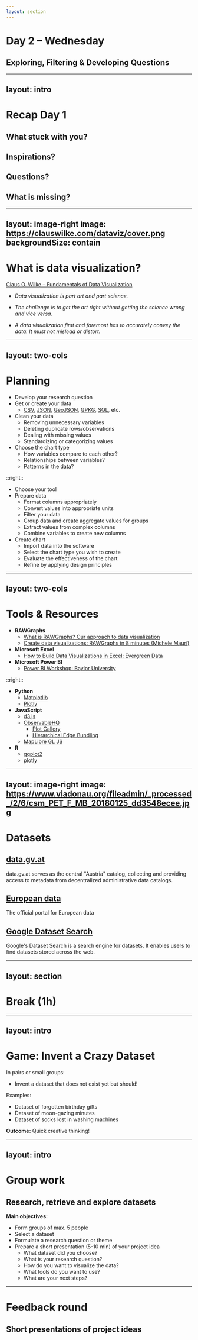 ```yaml
---
layout: section
---
```


# Day 2 – Wednesday
## Exploring, Filtering & Developing Questions

---
layout: intro
---

# Recap Day 1
## What stuck with you?
## Inspirations?
## Questions?
## What is missing?

---
layout: image-right
image: https://clauswilke.com/dataviz/cover.png
backgroundSize: contain
---

# What is data visualization?

[Claus O. Wilke – Fundamentals of Data Visualization](https://clauswilke.com/dataviz/)

* *Data visualization is part art and part science.*

* *The challenge is to get the art right without getting the science wrong and vice versa.*

* *A data visualization first and foremost has to accurately convey the data. It must not mislead or distort.*

---
layout: two-cols
---

# Planning

- Develop your research question
- Get or create your data
  - [CSV](https://en.wikipedia.org/wiki/Comma-separated_values), [JSON](https://themanoftalent.medium.com/a-step-by-step-guide-to-learning-json-27e507f7c6f), [GeoJSON](https://en.wikipedia.org/wiki/GeoJSON), [GPKG](https://www.geopackage.org), [SQL](https://en.wikipedia.org/wiki/SQL), etc.
- Clean your data
  - Removing unnecessary variables
  - Deleting duplicate rows/observations
  - Dealing with missing values
  - Standardizing or categorizing values
- Choose the chart type
  - How variables compare to each other?
  - Relationships between variables?
  - Patterns in the data?

::right::

- Choose your tool
- Prepare data
  - Format columns appropriately
  - Convert values into appropriate units
  - Filter your data
  - Group data and create aggregate values for groups
  - Extract values from complex columns
  - Combine variables to create new columns
- Create chart
  - Import data into the software
  - Select the chart type you wish to create
  - Evaluate the effectiveness of the chart
  - Refine by applying design principles

---
layout: two-cols
---

# Tools & Resources

- **RAWGraphs**
  - [What is RAWGraphs? Our approach to data visualization](https://www.rawgraphs.io/learning/what-is-rawgraphs-our-approach-to-data-visualization)
  - [Create data visualizations: RAWGraphs in 8 minutes (Michele Mauri)](https://www.youtube.com/watch?v=Yfac2CZJrP0)
- **Microsoft Excel**
  - [How to Build Data Visualizations in Excel: Evergreen Data](https://stephanieevergreen.com/how-to/)
- **Microsoft Power BI**
  - [Power BI Workshop: Baylor University](https://libguides.baylor.edu/c.php?g=1056212&p=7673553)

::right::

- **Python**
  - [Matplotlib](https://matplotlib.org/stable/gallery/index)
  - [Plotly](https://plotly.com/python/getting-started/)
- **JavaScript**
  - [d3.js](https://d3js.org/)
  - [ObservableHQ](https://observablehq.com/)
    - [Plot Gallery](https://observablehq.com/@observablehq/plot-gallery)
    - [Hierarchical Edge Bundling](https://observablehq.com/@d3/hierarchical-edge-bundling)
  - [MapLibre GL JS](https://maplibre.org/maplibre-gl-js/docs/API/)
- **R**
  - [ggplot2](https://ggplot2.tidyverse.org/)
  - [plotly](https://plotly.com/r/)

---
layout: image-right
image: https://www.viadonau.org/fileadmin/_processed_/2/6/csm_PET_F_MB_20180125_dd3548ecee.jpg
---

# Datasets

## [data.gv.at](http://data.gv.at)
data.gv.at serves as the central "Austria" catalog, collecting and providing access to metadata from decentralized administrative data catalogs.

## [European data](https://data.europa.eu/data/datasets?locale=en)
The official portal for European data

## [Google Dataset Search](https://datasetsearch.research.google.com)
Google's Dataset Search is a search engine for datasets. It enables users to find datasets stored across the web.

---
layout: section
---

# Break (1h)

---
layout: intro
---

# Game: Invent a Crazy Dataset

In pairs or small groups:
- Invent a dataset that does not exist yet but should!

Examples:
- Dataset of forgotten birthday gifts
- Dataset of moon-gazing minutes
- Dataset of socks lost in washing machines

**Outcome:** Quick creative thinking!

---
layout: intro
---

# Group work
## Research, retrieve and explore datasets

**Main objectives:**

- Form groups of max. 5 people
- Select a dataset
- Formulate a research question or theme
- Prepare a short presentation (5-10 min) of your project idea
  - What dataset did you choose?
  - What is your research question?
  - How do you want to visualize the data?
  - What tools do you want to use?
  - What are your next steps?

---

# Feedback round
## Short presentations of project ideas
